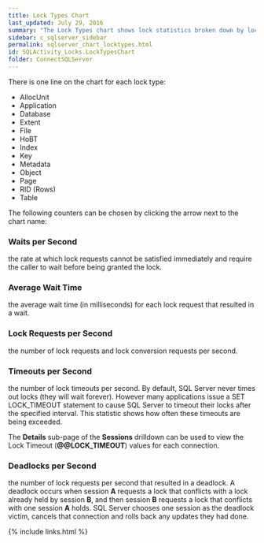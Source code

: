 ```yaml
---
title: Lock Types Chart
last_updated: July 29, 2016
summary: "The Lock Types chart shows lock statistics broken down by lock type."
sidebar: c_sqlserver_sidebar
permalink: sqlserver_chart_locktypes.html
id: SQLActivity_Locks.LockTypesChart
folder: ConnectSQLServer
---
```



There is one line on the chart for each lock type:

* AllocUnit
* Application
* Database
* Extent
* File
* HoBT
* Index
* Key
* Metadata
* Object
* Page
* RID (Rows)
* Table

The following counters can be chosen by clicking the arrow next to the chart name:

### Waits per Second

the rate at which lock requests cannot be satisfied immediately and require the caller to wait before being granted the lock.

### Average Wait Time

the average wait time (in milliseconds) for each lock request that resulted in a wait.

### Lock Requests per Second

the number of lock requests and lock conversion requests per second.

### Timeouts per Second

the number of lock timeouts per second. By default, SQL Server never times out locks (they will wait forever). However many applications issue a SET LOCK_TIMEOUT statement to cause SQL Server to timeout their locks after the specified interval. This statistic shows how often these timeouts are being exceeded.

The **Details** sub-page of the **Sessions** drilldown can be used to view the Lock Timeout (**@@LOCK_TIMEOUT**) values for each connection.

### Deadlocks per Second

the number of lock requests per second that resulted in a deadlock. A deadlock occurs when session **A** requests a lock that conflicts with a lock already held by session **B**, and then session **B** requests a lock that conflicts with one session **A** holds. SQL Server chooses one session as the deadlock victim, cancels that connection and rolls back any updates they had done.


{% include links.html %}

